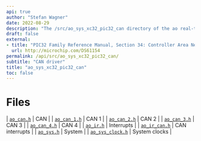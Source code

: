 ```yaml
---
api: true
author: "Stefan Wagner"
date: 2022-08-29
description: "The /src/ao_sys_xc32_pic32_can directory of the ao real-time operating system."
draft: false
external:
- title: "PIC32 Family Reference Manual, Section 34: Controller Area Network (CAN)"
  url: http://microchip.com/DS61154
permalink: /api/src/ao_sys_xc32_pic32_can/ 
subtitle: "CAN driver"
title: "ao_sys_xc32_pic32_can"
toc: false
---
```


# Files

| [`ao_can.h`](ao_can.h.md) | CAN |
| [`ao_can_1.h`](ao_can_1.h.md) | CAN 1 |
| [`ao_can_2.h`](ao_can_2.h.md) | CAN 2 |
| [`ao_can_3.h`](ao_can_3.h.md) | CAN 3 |
| [`ao_can_4.h`](ao_can_4.h.md) | CAN 4 |
| [`ao_ir.h`](ao_ir.h.md) | Interrupts |
| [`ao_ir_can.h`](ao_ir_can.h.md) | CAN interrupts |
| [`ao_sys.h`](ao_sys.h.md) | System |
| [`ao_sys_clock.h`](ao_sys_clock.h.md) | System clocks |

